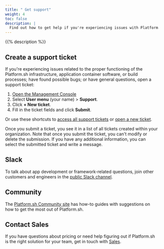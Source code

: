 ```yaml
---
title: " Get support"
weight: 4
toc: false
description: |
  Find out how to get help if you're experiencing issues with Platform.sh.
---
```


{{% description %}}

## Create a support ticket

If you're experiencing issues related to
the proper functioning of the Platform.sh infrastructure, application container software, or build processes;
have found possible bugs; or have general questions,
open a support ticket:

1. [Open the Management Console](https://console.platform.sh/)
2. Select **User menu** (your name) > **Support**.
3. Click **+ New ticket**.
4. Fill in the ticket fields and click **Submit**.

Or use these shortcuts to [access all support tickets](https://console.platform.sh/-/users/~/tickets)
or [open a new ticket](https://console.platform.sh/-/users/~/tickets/open).

Once you submit a ticket, you see it in a list of all tickets created within your organization.
Note that once you submit the ticket, you can't modify or delete the submission.
If you have any additional information, you can select the submitted ticket and write a message.

## Slack

To talk about app development or framework-related questions,
join other customers and engineers in the [public Slack channel](https://chat.platform.sh/).

## Community

The [Platform.sh Community site](https://community.platform.sh/) has how-to guides with suggestions
on how to get the most out of Platform.sh.

## Contact Sales

If you have questions about pricing or need help figuring out if Platform.sh is the right solution for your team,
get in touch with [Sales](https://platform.sh/contact/).
